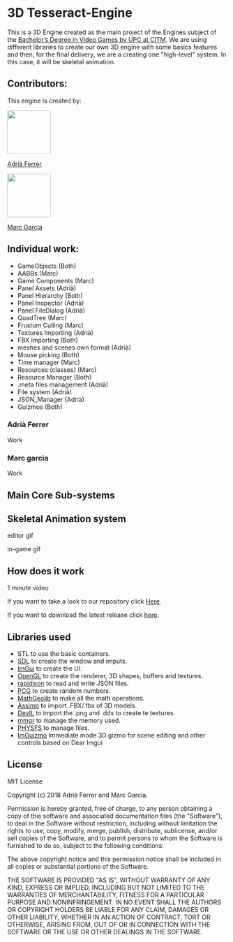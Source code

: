 # 3D Tesseract-Engine

This is a 3D Engine created as the main project of the Engines subject of the
 [Bachelor’s Degree in Video Games by UPC at CITM](https://www.citm.upc.edu/ing/estudis/graus-videojocs/).
 We are using different libraries to create our own 3D engine with some basics features and then, for the final delivery, we are a creating one "high-level" system.
 In this case, it will be skeletal animation.
 
 
## Contributors:
This engine is created by:

<img src="https://drive.google.com/uc?id=1vQUdU2pbTyUeGBdSpkp46poJoaWvpupi" width="100">

[Adrià Ferrer](https://github.com/Adria-F)

<img src="https://drive.google.com/uc?id=1cIlNdQMWxLPZz0VO1siO7d_wgM4mKkGb" width="100">

[Marc Garcia](https://github.com/MaxitoSama)

## Individual work:
* GameObjects (Both)
* AABBs (Marc)
* Game Components (Marc)
* Panel Assets (Adrià)
* Panel Hierarchy (Both)
* Panel Inspector (Adrià)
* Panel FileDialog (Adrià)
* QuadTree (Marc)
* Frustum Culling (Marc)
* Textures Importing (Adrià)
* FBX importing (Both)
* meshes and scenes own format (Adrià)
* Mouse picking (Both)
* Time manager (Marc)
* Resources (classes) (Marc)
* Resource Manager (Both)
* .meta files management (Adrià)
* File system (Adrià)
* JSON_Manager (Adrià)
* Guizmos (Both)

### Adrià Ferrer
Work

### Marc garcia
Work

## Main Core Sub-systems

## Skeletal Animation system

editor gif


in-game gif

## How does it work
1 minute video

If you want to take a look to our repository click [Here](https://github.com/Adria-F/Engines).

If you want to download the latest release click [here](https://github.com/Adria-F/Engines/releases/latest).


## Libraries used

* STL to use the basic containers.
* [SDL](https://www.libsdl.org/index.php) to create the window and imputs.
* [ImGui](https://github.com/ocornut/imgui) to create the UI.
* [OpenGL](https://www.opengl.org/) to create the renderer, 3D shapes, buffers and textures.
* [rapidjson](https://github.com/Tencent/rapidjson) to read and write JSON files.
* [PCG](http://www.pcg-random.org/download.html) to create random numbers.
* [MathGeolib](https://github.com/juj/MathGeoLib) to make all the math operations.
* [Assimp](http://www.assimp.org/) to import .FBX/.fbx of 3D models.
* [DevIL](http://openil.sourceforge.net/) to import the .png and .dds to create te textures.
* [mmgr](http://www.flipcode.com/archives/Presenting_A_Memory_Manager.shtml) to manage the memory used.
* [PHYSFS](https://icculus.org/physfs/) to manage files.
* [ImGuizmo](https://github.com/CedricGuillemet/ImGuizmo) Immediate mode 3D gizmo for scene editing and other controls based on Dear Imgui

## License


MIT License

Copyright (c) 2018 Adrià Ferrer and Marc Garcia.

Permission is hereby granted, free of charge, to any person obtaining a copy
of this software and associated documentation files (the "Software"), to deal
in the Software without restriction, including without limitation the rights
to use, copy, modify, merge, publish, distribute, sublicense, and/or sell
copies of the Software, and to permit persons to whom the Software is
furnished to do so, subject to the following conditions:

The above copyright notice and this permission notice shall be included in all
copies or substantial portions of the Software.

THE SOFTWARE IS PROVIDED "AS IS", WITHOUT WARRANTY OF ANY KIND, EXPRESS OR
IMPLIED, INCLUDING BUT NOT LIMITED TO THE WARRANTIES OF MERCHANTABILITY,
FITNESS FOR A PARTICULAR PURPOSE AND NONINFRINGEMENT. IN NO EVENT SHALL THE
AUTHORS OR COPYRIGHT HOLDERS BE LIABLE FOR ANY CLAIM, DAMAGES OR OTHER
LIABILITY, WHETHER IN AN ACTION OF CONTRACT, TORT OR OTHERWISE, ARISING FROM,
OUT OF OR IN CONNECTION WITH THE SOFTWARE OR THE USE OR OTHER DEALINGS IN THE
SOFTWARE.